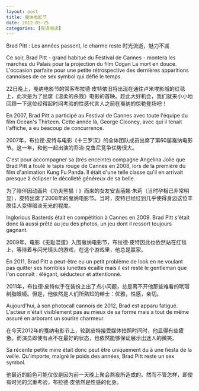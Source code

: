 ```yaml
---
layout: post
title: 戛纳电影节
date: 2012-05-25
categories: [双语阅读]  
---
```


Brad Pitt : Les années passent, le charme reste 时光流逝，魅力不减

Ce soir, Brad Pitt - grand habitué du Festival de Cannes - montera les marches du Palais pour la projection du film Cogan La mort en douce. L'occasion parfaite pour une petite rétrospective des dernières apparitions cannoises de ce sex symbol qui défie le temps.

22日晚上，戛纳电影节的常客布拉德·皮特依旧将出现在通往卢米埃影城的红毯上，此次是为了出席《温柔的杀戮》电影的首映。趁此大好机会，我们就来小小地回顾一下这位经得起时间考验的性感代言人之前在戛纳的惊艳登场吧！

En 2007, Brad Pitt a participé au Festival de Cannes avec toute l'équipe du film Ocean's Thirteen. Cette année là, George Clooney, avec qui il tenait l'affiche, a eu beacoup de concurrence.

2007年，布拉德·皮特与电影《十三罗汉》的全体团队成员出席了第60届戛纳电影节。这一年，和他一起出演的乔治·克鲁尼竞争优势很大。

C'est pour accompagner sa (très enceinte) compagne Angelina Jolie que Brad Pitt a foulé le tapis rouge de Cannes en 2008, lors de la première du film d'animation Kung Fu Panda. Il était d'une telle classe qu'il en arrivait presque à éclipser le décolleté généreux de sa belle.

为了陪伴因动画片《功夫熊猫丨》而来的女友安吉丽娜·朱莉（当时孕相已非常明显），皮特出席了2008年的戛纳电影节。当时，皮特已经红到几乎使得身边这位丰腴佳人变得暗淡无光的程度。

Inglorious Basterds était en compétition à Cannes en 2009. Brad Pitt s'était donc là aussi prêté au jeu des photos, un jeu dont il ressort toujours gagnant.

2009年，电影《无耻混蛋》入围戛纳电影节，布拉德·皮特因此也依然站在红毯上，等待着与闪光镜头的游戏，在这个游戏里，他总是赢家。

En 2011, Brad Pitt a peut-être eu un petit problème de look en ne voulant pas quitter ses horribles lunettes écaille mais il est resté le gentleman que l'on connaît : élégant, séducteur et attentionné.

2011年，布拉德·皮特似乎在装扮上出了点小问题，总是离不开他那些难看的玳瑁树脂眼镜。但是，他依然是人们所熟知的绅士：优雅，性感，亲切。

Aujourd'hui, à son photocall cannois de 2012, Brad est apparu fatigué. L'acteur n'était visiblement pas au mieux de sa forme mais a tout de même assuré en arborant un sourire charmeur.

在今天2012年的戛纳电影节上，轮到皮特接受媒体拍照时间时，他显得有些疲惫。而演员即使有点不在最好的状态，也依然能够保证展示出迷人的微笑。

Sa récente petite mine était donc peut être uniquement du à une fiesta de la veille. Qu'importe, malgré le poids des années, Brad Pitt reste un sex symbol.

他最近的脸色可能仅仅是因为前一天晚上聚会熬夜所造成的。然而不管怎样，即使有时光的沉重考验，布拉德·皮依然是性感的化身。
